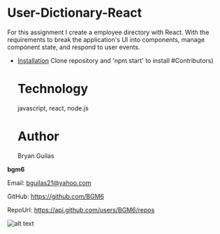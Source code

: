 # User-Dictionary-React
    
For this assignment I create a employee directory with React. With the requirements to break the application's UI into components, manage component state, and respond to user events.

* [Installation](#Installation)
Clone repository and 'npm start' to install
#Contributors)


    # Technology
    javascript, react, node.js
    # Author 
    Bryan Guilas
    
**bgm6**
    
Email: bguilas21@yahoo.com
    
GitHub: https://github.com/BGM6
    
RepoUrl: https://api.github.com/users/BGM6/repos

![alt text](/assets/screenshot.png "Terminal Screenshot")
